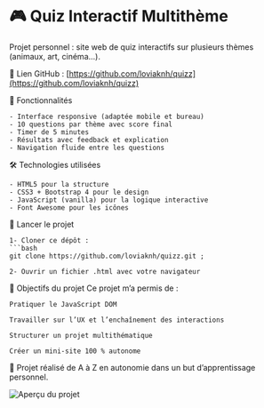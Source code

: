 # 🎮 Quiz Interactif Multithème

Projet personnel : site web de quiz interactifs sur plusieurs thèmes (animaux, art, cinéma...).

🔗 Lien GitHub : [https://github.com/loviaknh/quizz](https://github.com/loviaknh/quizz)

 🧠 Fonctionnalités

    - Interface responsive (adaptée mobile et bureau)
    - 10 questions par thème avec score final
    - Timer de 5 minutes
    - Résultats avec feedback et explication
    - Navigation fluide entre les questions

 🛠️ Technologies utilisées

    - HTML5 pour la structure  
    - CSS3 + Bootstrap 4 pour le design  
    - JavaScript (vanilla) pour la logique interactive  
    - Font Awesome pour les icônes


 🚀 Lancer le projet

    1- Cloner ce dépôt :
    ```bash
    git clone https://github.com/loviaknh/quizz.git ;

    2- Ouvrir un fichier .html avec votre navigateur



🎯 Objectifs du projet
Ce projet m’a permis de :

    Pratiquer le JavaScript DOM

    Travailler sur l’UX et l’enchaînement des interactions

    Structurer un projet multithématique

    Créer un mini-site 100 % autonome

🧪 Projet réalisé de A à Z en autonomie dans un but d’apprentissage personnel.

![Aperçu du projet](https://loviaknh.github.io/quizz/)

